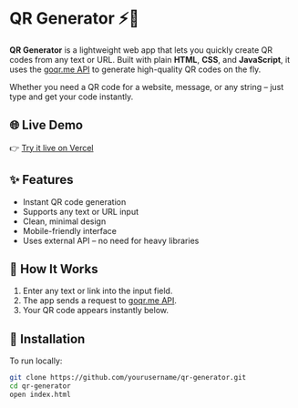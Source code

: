 # QR Generator ⚡📱

**QR Generator** is a lightweight web app that lets you quickly create QR codes from any text or URL. Built with plain **HTML**, **CSS**, and **JavaScript**, it uses the [goqr.me API](https://goqr.me/api/) to generate high-quality QR codes on the fly.

Whether you need a QR code for a website, message, or any string – just type and get your code instantly.

## 🌐 Live Demo

👉 [Try it live on Vercel](https://qr-generator-lake-three.vercel.app/)

## ✨ Features

- Instant QR code generation
- Supports any text or URL input
- Clean, minimal design
- Mobile-friendly interface
- Uses external API – no need for heavy libraries

## 🚀 How It Works

1. Enter any text or link into the input field.
2. The app sends a request to [goqr.me API](https://goqr.me/api/).
3. Your QR code appears instantly below.

## 📂 Installation

To run locally:

```bash
git clone https://github.com/yourusername/qr-generator.git
cd qr-generator
open index.html
